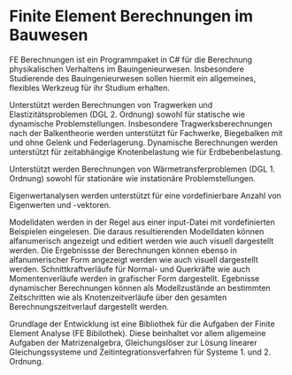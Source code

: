 # Finite Element Berechnungen im Bauwesen

FE Berechnungen ist ein Programmpaket in C# für die Berechnung physikalischen Verhaltens im Bauingenieurwesen.
Insbesondere Studierende des Bauingenieurwesen sollen hiermit ein allgemeines, flexibles Werkzeug für ihr Studium erhalten.

Unterstützt werden Berechnungen von Tragwerken und Elastizitätsproblemen (DGL 2. Ordnung) sowohl für statische wie dynamische Problemstellungen.
Insbesondere Tragwerksberechnungen nach der Balkentheorie werden unterstützt für Fachwerke, Biegebalken mit und ohne Gelenk und Federlagerung. 
Dynamische Berechnungen werden unterstützt für zeitabhängige Knotenbelastung wie für Erdbebenbelastung.

Unterstützt werden Berechnungen von Wärmetransferproblemen (DGL 1. Ordnung) sowohl für stationäre wie instationäre Problemstellungen.

Eigenwertanalysen werden unterstützt für eine vordefinierbare Anzahl von Eigenwerten und -vektoren.

Modelldaten werden in der Regel aus einer input-Datei mit vordefinierten Beispielen eingelesen. Die daraus resultierenden 
Modelldaten können alfanumerisch angezeigt und editiert werden wie auch visuell dargestellt werden.
Die Ergebnissse der Berechnungen können ebenso in alfanumerischer Form angezeigt werden wie auch visuell dargestellt werden.
Schnittkraftverläufe für Normal- und Querkräfte wie auch Momentenverläufe werden in grafischer Form dargestellt.
Egebnisse dynamischer Berechnungen können als Modellzustände an bestimmten Zeitschritten wie als Knotenzeitverläufe über den
gesamten Berechnungszeitverlauf dargestellt werden.

Grundlage der Entwicklung ist eine Bibliothek für die Aufgaben der Finite Element Analyse (FE Bibilothek). Diese beinhaltet vor
allem allgemeine Aufgaben der Matrizenalgebra, Gleichungslöser zur Lösung linearer Gleichungssysteme und Zeitintegrationsverfahren
für Systeme 1. und 2. Ordnung.
